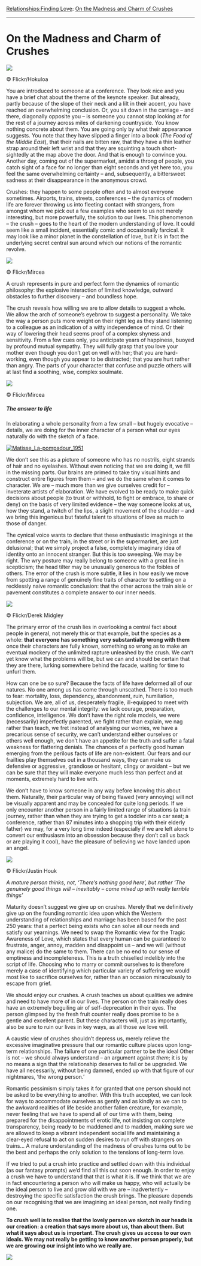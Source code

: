 [Relationships:](https://www.theschooloflife.com/thebookoflife/category/relationships/)[Finding Love](https://www.theschooloflife.com/thebookoflife/category/relationships/finding-love/): [On the Madness and Charm of Crushes](https://www.theschooloflife.com/thebookoflife/on-the-madness-and-charm-of-crushes/)

* * *

# On the Madness and Charm of Crushes

 ![](https://www.theschooloflife.com/thebookoflife/wp-content/uploads/2014/10/43466031081_73b95d6394_z.jpg)

© Flickr/Hokuloa

You are introduced to someone at a conference. They look nice and you have a brief chat about the theme of the keynote speaker. But already, partly because of the slope of their neck and a lilt in their accent, you have reached an overwhelming conclusion. Or, you sit down in the carriage – and there, diagonally opposite you – is someone you cannot stop looking at for the rest of a journey across miles of darkening countryside. You know nothing concrete about them. You are going only by what their appearance suggests. You note that they have slipped a finger into a book (_The Food of the Middle East_), that their nails are bitten raw, that they have a thin leather strap around their left wrist and that they are squinting a touch short-sightedly at the map above the door. And that is enough to convince you. Another day, coming out of the supermarket, amidst a throng of people, you catch sight of a face for no longer than eight seconds and yet here too, you feel the same overwhelming certainty – and, subsequently, a bittersweet sadness at their disappearance in the anonymous crowd.

Crushes: they happen to some people often and to almost everyone sometimes. Airports, trains, streets, conferences – the dynamics of modern life are forever throwing us into fleeting contact with strangers, from amongst whom we pick out a few examples who seem to us not merely interesting, but more powerfully, the solution to our lives. This phenomenon – the crush – goes to the heart of the modern understanding of love. It could seem like a small incident, essentially comic and occasionally farcical. It may look like a minor planet in the constellation of love, but it is in fact the underlying secret central sun around which our notions of the romantic revolve.

 ![](https://www.theschooloflife.com/thebookoflife/wp-content/uploads/2014/10/2448625810_d1a5725f88_z.jpg)

© Flickr/Mircea

A crush represents in pure and perfect form the dynamics of romantic philosophy: the explosive interaction of limited knowledge, outward obstacles to further discovery – and boundless hope.

The crush reveals how willing we are to allow details to suggest a whole. We allow the arch of someone’s eyebrow to suggest a personality. We take the way a person puts more weight on their right leg as they stand listening to a colleague as an indication of a witty independence of mind. Or their way of lowering their head seems proof of a complex shyness and sensitivity. From a few cues only, you anticipate years of happiness, buoyed by profound mutual sympathy. They will fully grasp that you love your mother even though you don’t get on well with her; that you are hard-working, even though you appear to be distracted; that you are hurt rather than angry. The parts of your character that confuse and puzzle others will at last find a soothing, wise, complex soulmate.

 ![](https://www.theschooloflife.com/thebookoflife/wp-content/uploads/2014/10/2440319729_d41762eaf3_z.jpg)

© Flickr/Mircea

##### The answer to life

In elaborating a whole personality from a few small – but hugely evocative – details, we are doing for the inner character of a person what our eyes naturally do with the sketch of a face.

[![Matisse_La-pompadour_1951](https://www.theschooloflife.com/thebookoflife/wp-content/uploads/2014/10/Matisse_La-pompadour_19511.jpg)](http://www.thebookoflife.org/wp-content/uploads/2014/10/Matisse_La-pompadour_19511.jpg)

We don’t see this as a picture of someone who has no nostrils, eight strands of hair and no eyelashes. Without even noticing that we are doing it, we fill in the missing parts. Our brains are primed to take tiny visual hints and construct entire figures from them – and we do the same when it comes to character. We are – much more than we give ourselves credit for – inveterate artists of elaboration. We have evolved to be ready to make quick decisions about people (to trust or withhold, to fight or embrace, to share or deny) on the basis of very limited evidence – the way someone looks at us, how they stand, a twitch of the lips, a slight movement of the shoulder – and we bring this ingenious but fateful talent to situations of love as much to those of danger.

The cynical voice wants to declare that these enthusiastic imaginings at the conference or on the train, in the street or in the supermarket, are just delusional; that we simply project a false, completely imaginary idea of identity onto an innocent stranger. But this is too sweeping. We may be right. The wry posture may really belong to someone with a great line in scepticism; the head tilter may be unusually generous to the foibles of others. The error of the crush is more subtle, it lies in how easily we move from spotting a range of genuinely fine traits of character to settling on a recklessly naive romantic conclusion: that the other across the train aisle or pavement constitutes a complete answer to our inner needs.

 ![](https://www.theschooloflife.com/thebookoflife/wp-content/uploads/2014/10/12116949766_6a3d1d18f3_z.jpg)

© Flickr/Derek Midgley

The primary error of the crush lies in overlooking a central fact about people in general, not merely this or that example, but the species as a whole: **that everyone has something very substantially wrong with them** once their characters are fully known, something so wrong as to make an eventual mockery of the unlimited rapture unleashed by the crush. We can’t yet know what the problems will be, but we can and should be certain that they are there, lurking somewhere behind the facade, waiting for time to unfurl them.

How can one be so sure? Because the facts of life have deformed all of our natures. No one among us has come through unscathed. There is too much to fear: mortality, loss, dependency, abandonment, ruin, humiliation, subjection. We are, all of us, desperately fragile, ill-equipped to meet with the challenges to our mental integrity: we lack courage, preparation, confidence, intelligence. We don’t have the right role models, we were (necessarily) imperfectly parented, we fight rather than explain, we nag rather than teach, we fret instead of analysing our worries, we have a precarious sense of security, we can’t understand either ourselves or others well enough, we don’t have an appetite for the truth and suffer a fatal weakness for flattering denials. The chances of a perfectly good human emerging from the perilous facts of life are non-existent. Our fears and our frailties play themselves out in a thousand ways, they can make us defensive or aggressive, grandiose or hesitant, clingy or avoidant – but we can be sure that they will make everyone much less than perfect and at moments, extremely hard to live with.

We don’t have to know someone in any way before knowing this about them. Naturally, their particular way of being flawed (very annoying) will not be visually apparent and may be concealed for quite long periods. If we only encounter another person in a fairly limited range of situations (a train journey, rather than when they are trying to get a toddler into a car seat; a conference, rather than 87 minutes into a shopping trip with their elderly father) we may, for a very long time indeed (especially if we are left alone to convert our enthusiasm into an obsession because they don’t call us back or are playing it cool), have the pleasure of believing we have landed upon an angel.

 ![](https://www.theschooloflife.com/thebookoflife/wp-content/uploads/2014/10/8396470507_ca41df23f4_z.jpg)

© Flickr/Justin Houk

_A mature person thinks, not, ‘There’s nothing good here’, but rather ‘The genuinely good things will – inevitably – come mixed up with really terrible things’_

Maturity doesn’t suggest we give up on crushes. Merely that we definitively give up on the founding romantic idea upon which the Western understanding of relationships and marriage has been based for the past 250 years: that a perfect being exists who can solve all our needs and satisfy our yearnings. We need to swap the Romantic view for the Tragic Awareness of Love, which states that every human can be guaranteed to frustrate, anger, annoy, madden and disappoint us – and we will (without any malice) do the same to them. There can be no end to our sense of emptiness and incompleteness. This is a truth chiselled indelibly into the script of life. Choosing who to marry or commit ourselves to is therefore merely a case of identifying which particular variety of suffering we would most like to sacrifice ourselves for, rather than an occasion miraculously to escape from grief.

We should enjoy our crushes. A crush teaches us about qualities we admire and need to have more of in our lives. The person on the train really does have an extremely beguiling air of self-deprecation in their eyes. The person glimpsed by the fresh fruit counter really does promise to be a gentle and excellent parent. But these characters will, just as importantly, also be sure to ruin our lives in key ways, as all those we love will.

A caustic view of crushes shouldn’t depress us, merely relieve the excessive imaginative pressure that our romantic culture places upon long-term relationships. The failure of one particular partner to be the ideal Other is not – we should always understand – an argument against _them_; it is by no means a sign that the relationship deserves to fail or be upgraded. We have all necessarily, without being damned, ended up with that figure of our nightmares, ‘the wrong person.’

Romantic pessimism simply takes it for granted that one person should not be asked to be everything to another. With this truth accepted, we can look for ways to accommodate ourselves as gently and as kindly as we can to the awkward realities of life beside another fallen creature, for example, never feeling that we have to spend all of our time with them, being prepared for the disappointments of erotic life, not insisting on complete transparency, being ready to be maddened and to madden, making sure we are allowed to keep a vibrant independent social life and maintaining a clear-eyed refusal to act on sudden desires to run off with strangers on trains… A mature understanding of the madness of crushes turns out to be the best and perhaps the only solution to the tensions of long-term love.

If we tried to put a crush into practice and settled down with this individual (as our fantasy prompts) we’d find all this out soon enough.&nbsp;In order to enjoy a crush we have to understand that that is what it is. If we think that we are in fact encountering a person who will make us happy, who will actually be the ideal person to live and grow old with we are – inadvertently – destroying the specific satisfaction the crush brings. The pleasure depends on our recognising that we are imagining an ideal person, not really finding one.

**To crush well is to realise that the lovely person we sketch in our heads is our creation: a creation that says more about us, than about them. But what it says about us is important. The crush gives us access to our own ideals. We may not really be getting to know another person properly, but we are growing our insight into who we really are.**

[![](https://img.youtube.com/vi/88q8XDJKZVs/0.jpg)](https://www.youtube.com/embed/88q8XDJKZVs '')
